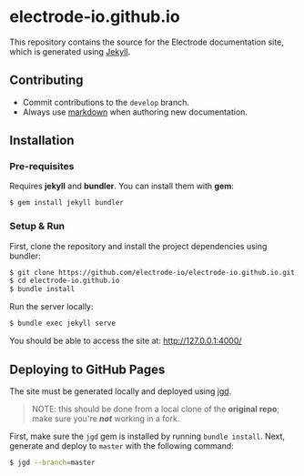 # electrode-io.github.io
This repository contains the source for the Electrode documentation site, which is generated using [Jekyll](http://jekyllrb.com/).

## Contributing

* Commit contributions to the `develop` branch.
* Always use [markdown](https://daringfireball.net/projects/markdown/) when authoring new documentation.


## Installation

### Pre-requisites

Requires **jekyll** and **bundler**. You can install them with **gem**:

```bash
$ gem install jekyll bundler
```
### Setup & Run

First, clone the repository and install the project dependencies using bundler:

```bash
$ git clone https://github.com/electrode-io/electrode-io.github.io.git  
$ cd electrode-io.github.io  
$ bundle install  
```

Run the server locally:

```bash
$ bundle exec jekyll serve
```

You should be able to access the site at: http://127.0.0.1:4000/

## Deploying to GitHub Pages

The site must be generated locally and deployed using [jgd](http://www.yegor256.com/2014/06/24/jekyll-github-deploy.html).

> NOTE: this should be done from a local clone of the **original repo**; make sure you're _**not**_ working in a fork.

First, make sure the `jgd` gem is installed by running `bundle install`.
Next, generate and deploy to `master` with the following command:

```bash
$ jgd --branch=master
```
